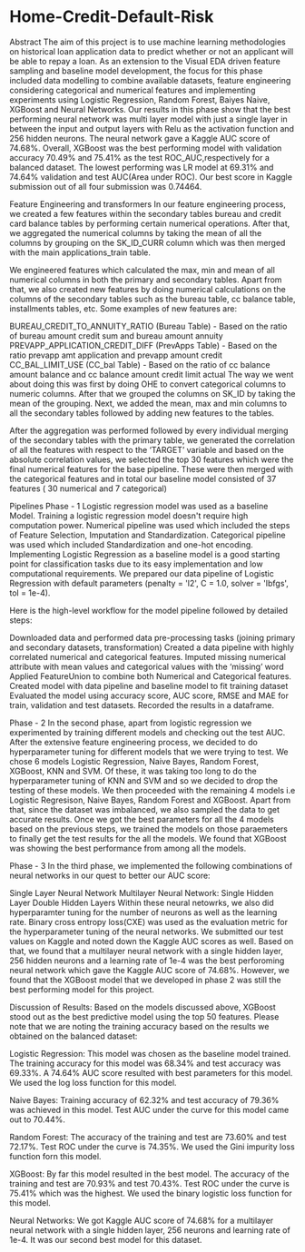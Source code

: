 # Home-Credit-Default-Risk
Abstract
The aim of this project is to use machine learning methodologies on historical loan application data to predict whether or not an applicant will be able to repay a loan. As an extension to the Visual EDA driven feature sampling and baseline model development, the focus for this phase included data modelling to combine available datasets, feature engineering considering categorical and numerical features and implementing experiments using Logistic Regression, Random Forest, Baiyes Naive, XGBoost and Neural Networks. Our results in this phase show that the best performing neural network was multi layer model with just a single layer in between the input and output layers with Relu as the activation function and 256 hidden neurons. The neural network gave a Kaggle AUC score of 74.68%. Overall, XGBoost was the best performing model with validation accuracy 70.49% and 75.41% as the test ROC_AUC,respectively for a balanced dataset. The lowest performing was LR model at 69.31% and 74.64% validation and test AUC(Area under ROC). Our best score in Kaggle submission out of all four submission was 0.74464.




Feature Engineering and transformers
In our feature engineering process, we created a few features within the secondary tables bureau and credit card balance tables by performing certain numerical operations. After that, we aggregated the numerical columns by taking the mean of all the columns by grouping on the SK_ID_CURR column which was then merged with the main applications_train table.

We engineered features which calculated the max, min and mean of all numerical columns in both the primary and secondary tables. Apart from that, we also created new features by doing numerical calculations on the columns of the secondary tables such as the bureau table, cc balance table, installments tables, etc. Some examples of new features are:

BUREAU_CREDIT_TO_ANNUITY_RATIO (Bureau Table) - Based on the ratio of bureau amount credit sum and bureau amount annuity
PREVAPP_APPLICATION_CREDIT_DIFF (PrevApps Table) - Based on the ratio prevapp amt application and prevapp amount credit
CC_BAL_LIMIT_USE (CC_bal Table) - Based on the ratio of cc balance amount balance and cc balance amount credit limit actual
The way we went about doing this was first by doing OHE to convert categorical columns to numeric columns. After that we grouped the columns on SK_ID by taking the mean of the grouping. Next, we added the mean, max and min columns to all the secondary tables followed by adding new features to the tables.

After the aggregation was performed followed by every individual merging of the secondary tables with the primary table, we generated the correlation of all the features with respect to the ‘TARGET’ variable and based on the absolute correlation values, we selected the top 30 features which were the final numerical features for the base pipeline. These were then merged with the categorical features and in total our baseline model consisted of 37 features ( 30 numerical and 7 categorical)


Pipelines
Phase - 1
Logistic regression model was used as a baseline Model. Training a logistic regression model doesn't require high computation power. Numerical pipeline was used which included the steps of Feature Selection, Imputation and Standardization. Categorical pipeline was used which included Standardization and one-hot encoding. Implementing Logistic Regression as a baseline model is a good starting point for classification tasks due to its easy implementation and low computational requirements. We prepared our data pipeline of Logistic Regression with default parameters (penalty = 'l2', C = 1.0, solver = 'lbfgs', tol = 1e-4).

Here is the high-level workflow for the model pipeline followed by detailed steps:

Downloaded data and performed data pre-processing tasks (joining primary and secondary datasets, transformation)
Created a data pipeline with highly correlated numerical and categorical features.
Imputed missing numerical attribute with mean values and categorical values with the ‘missing’ word
Applied FeatureUnion to combine both Numerical and Categorical features.
Created model with data pipeline and baseline model to fit training dataset
Evaluated the model using accuracy score, AUC score, RMSE and MAE for train, validation and test datasets. Recorded the results in a dataframe.

Phase - 2
In the second phase, apart from logistic regression we experimented by training different models and checking out the test AUC. After the extensive feature engineering process, we decided to do hyperparameter tuning for different models that we were trying to test. We chose 6 models Logistic Regression, Naive Bayes, Random Forest, XGBoost, KNN and SVM. Of these, it was taking too long to do the hyperparameter tuning of KNN and SVM and so we decided to drop the testing of these models. We then proceeded with the remaining 4 models i.e Logistic Regresison, Naive Bayes, Random Forest and XGBoost. Apart from that, since the dataset was imbalanced, we also sampled the data to get accurate results. Once we got the best parameters for all the 4 models based on the previous steps, we trained the models on those paraemeters to finally get the test results for the all the models. We found that XGBoost was showing the best performance from among all the models.

Phase - 3
In the third phase, we implemented the following combinations of neural networks in our quest to better our AUC score:

Single Layer Neural Network
Multilayer Neural Network:
  Single Hidden Layer
  Double Hidden Layers
Within these neural netowrks, we also did hyperparamter tuning for the number of neurons as well as the learning rate. Binary cross entropy loss(CXE) was used as the evaluation metric for the hyperparameter tuning of the neural networks. We submitted our test values on Kaggle and noted down the Kaggle AUC scores as well. Based on that, we found that a multilayer neural network with a single hidden layer, 256 hidden neurons and a learning rate of 1e-4 was the best perforoming neural network which gave the Kaggle AUC score of 74.68%. However, we found that the XGBoost model that we developed in phase 2 was still the best performing model for this project.

Discussion of Results:
Based on the models discussed above, XGBoost stood out as the best predictive model using the top 50 features. Please note that we are noting the training accuracy based on the results we obtained on the balanced dataset:

Logistic Regression: This model was chosen as the baseline model trained. The training accuracy for this model was 68.34% and test accuracy was 69.33%. A 74.64% AUC score resulted with best parameters for this model. We used the log loss function for this model.

Naive Bayes: Training accuracy of 62.32% and test accuracy of 79.36% was achieved in this model. Test AUC under the curve for this model came out to 70.44%.

Random Forest: The accuracy of the training and test are 73.60% and test 72.17%. Test ROC under the curve is 74.35%. We used the Gini impurity loss function forn this model.

XGBoost: By far this model resulted in the best model. The accuracy of the training and test are 70.93% and test 70.43%. Test ROC under the curve is 75.41% which was the highest. We used the binary logistic loss function for this model.

Neural Networks: We got Kaggle AUC score of 74.68% for a multilayer neural network with a single hidden layer, 256 neurons and learning rate of 1e-4. It was our second best model for this dataset.






